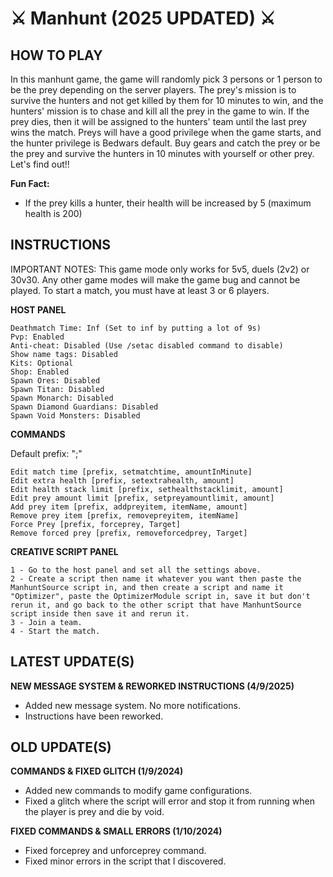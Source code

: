 # ⚔️ Manhunt (2025 UPDATED) ⚔️

## HOW TO PLAY

In this manhunt game, the game will randomly pick 3 persons or 1 person to be the prey depending on the server players. The prey's mission is to survive the hunters and not get killed by them for 10 minutes to win, and the hunters' mission is to chase and kill all the prey in the game to win. If the prey dies, then it will be assigned to the hunters' team until the last prey wins the match. Preys will have a good privilege when the game starts, and the hunter privilege is Bedwars default. Buy gears and catch the prey or be the prey and survive the hunters in 10 minutes with yourself or other prey. Let's find out!!

**Fun Fact:**

- If the prey kills a hunter, their health will be increased by 5 (maximum health is 200)

## INSTRUCTIONS

IMPORTANT NOTES: This game mode only works for 5v5, duels (2v2) or 30v30. Any other game modes will make the game bug and cannot be played. To start a match, you must have at least 3 or 6 players.

**HOST PANEL**
```
Deathmatch Time: Inf (Set to inf by putting a lot of 9s)
Pvp: Enabled
Anti-cheat: Disabled (Use /setac disabled command to disable)
Show name tags: Disabled
Kits: Optional
Shop: Enabled
Spawn Ores: Disabled
Spawn Titan: Disabled
Spawn Monarch: Disabled
Spawn Diamond Guardians: Disabled
Spawn Void Monsters: Disabled
```
**COMMANDS**

Default prefix: ";"
```
Edit match time [prefix, setmatchtime, amountInMinute]
Edit extra health [prefix, setextrahealth, amount]
Edit health stack limit [prefix, sethealthstacklimit, amount]
Edit prey amount limit [prefix, setpreyamountlimit, amount]
Add prey item [prefix, addpreyitem, itemName, amount]
Remove prey item [prefix, removepreyitem, itemName]
Force Prey [prefix, forceprey, Target]
Remove forced prey [prefix, removeforcedprey, Target]
```
**CREATIVE SCRIPT PANEL**
```
1 - Go to the host panel and set all the settings above.
2 - Create a script then name it whatever you want then paste the ManhuntSource script in, and then create a script and name it "Optimizer", paste the OptimizerModule script in, save it but don't rerun it, and go back to the other script that have ManhuntSource script inside then save it and rerun it.
3 - Join a team.
4 - Start the match.
```
## LATEST UPDATE(S)

**NEW MESSAGE SYSTEM & REWORKED INSTRUCTIONS (4/9/2025)**

- Added new message system. No more notifications.
- Instructions have been reworked.

## OLD UPDATE(S)

**COMMANDS & FIXED GLITCH (1/9/2024)**

- Added new commands to modify game configurations.
- Fixed a glitch where the script will error and stop it from running when the player is prey and die by void.

**FIXED COMMANDS & SMALL ERRORS (1/10/2024)**

- Fixed forceprey and unforceprey command.
- Fixed minor errors in the script that I discovered.
